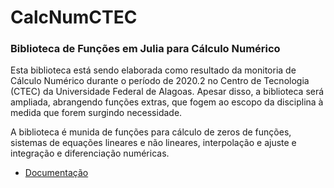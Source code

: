 # CalcNumCTEC

### Biblioteca de Funções em Julia para Cálculo Numérico

Esta biblioteca está sendo elaborada como resultado da monitoria de Cálculo Numérico durante o período de 2020.2 no Centro de Tecnologia (CTEC) da Universidade Federal de Alagoas. Apesar disso, a biblioteca será ampliada, abrangendo funções extras, que fogem ao escopo da disciplina à medida que forem surgindo necessidade.

A biblioteca é munida de funções para cálculo de zeros de funções, sistemas de equações lineares e não lineares, interpolação e ajuste e integração e diferenciação numéricas.

* [Documentação](Documentação.html)